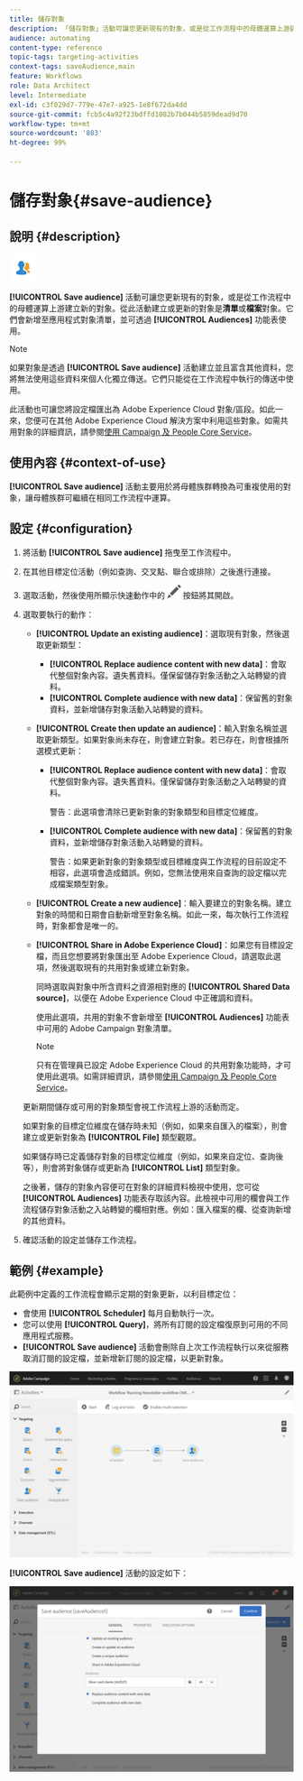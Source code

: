```yaml
---
title: 儲存對象
description: 「儲存對象」活動可讓您更新現有的對象，或是從工作流程中的母體運算上游建立新的對象。
audience: automating
content-type: reference
topic-tags: targeting-activities
context-tags: saveAudience,main
feature: Workflows
role: Data Architect
level: Intermediate
exl-id: c3f029d7-779e-47e7-a925-1e8f672da4dd
source-git-commit: fcb5c4a92f23bdffd1082b7b044b5859dead9d70
workflow-type: tm+mt
source-wordcount: '803'
ht-degree: 99%

---
```


# 儲存對象{#save-audience}

## 說明 {#description}

![](assets/save_audience.png)

**[!UICONTROL Save audience]** 活動可讓您更新現有的對象，或是從工作流程中的母體運算上游建立新的對象。從此活動建立或更新的對象是&#x200B;**清單**&#x200B;或&#x200B;**檔案**&#x200B;對象。它們會新增至應用程式對象清單，並可透過 **[!UICONTROL Audiences]** 功能表使用。

>[!NOTE]
>
>如果對象是透過 **[!UICONTROL Save audience]** 活動建立並且富含其他資料，您將無法使用這些資料來個人化獨立傳送。它們只能從在工作流程中執行的傳送中使用。

此活動也可讓您將設定檔匯出為 Adobe Experience Cloud 對象/區段。如此一來，您便可在其他 Adobe Experience Cloud 解決方案中利用這些對象。如需共用對象的詳細資訊，請參閱[使用 Campaign 及 People Core Service](../../integrating/using/about-campaign-audience-manager-or-people-core-service-integration.md)。

## 使用內容 {#context-of-use}

**[!UICONTROL Save audience]** 活動主要用於將母體族群轉換為可重複使用的對象，讓母體族群可繼續在相同工作流程中運算。

## 設定 {#configuration}

1. 將活動 **[!UICONTROL Save audience]** 拖曳至工作流程中。
1. 在其他目標定位活動（例如查詢、交叉點、聯合或排除）之後進行連接。
1. 選取活動，然後使用所顯示快速動作中的 ![](assets/edit_darkgrey-24px.png) 按鈕將其開啟。
1. 選取要執行的動作：

   * **[!UICONTROL Update an existing audience]**：選取現有對象，然後選取更新類型：

      * **[!UICONTROL Replace audience content with new data]**：會取代整個對象內容。遺失舊資料。僅保留儲存對象活動之入站轉變的資料。
      * **[!UICONTROL Complete audience with new data]**：保留舊的對象資料，並新增儲存對象活動入站轉變的資料。

   * **[!UICONTROL Create then update an audience]**：輸入對象名稱並選取更新類型。如果對象尚未存在，則會建立對象。若已存在，則會根據所選模式更新：

      * **[!UICONTROL Replace audience content with new data]**：會取代整個對象內容。遺失舊資料。僅保留儲存對象活動之入站轉變的資料。

        警告：此選項會清除已更新對象的對象類型和目標定位維度。

      * **[!UICONTROL Complete audience with new data]**：保留舊的對象資料，並新增儲存對象活動入站轉變的資料。

        警告：如果更新對象的對象類型或目標維度與工作流程的目前設定不相容，此選項會造成錯誤。例如，您無法使用來自查詢的設定檔以完成檔案類型對象。

   * **[!UICONTROL Create a new audience]**：輸入要建立的對象名稱。建立對象的時間和日期會自動新增至對象名稱。如此一來，每次執行工作流程時，對象都會是唯一的。
   * **[!UICONTROL Share in Adobe Experience Cloud]**：如果您有目標設定檔，而且您想要將對象匯出至 Adobe Experience Cloud，請選取此選項，然後選取現有的共用對象或建立新對象。

     同時選取與對象中所含資料之資源相對應的 **[!UICONTROL Shared Data source]**，以便在 Adobe Experience Cloud 中正確調和資料。

     使用此選項，共用的對象不會新增至 **[!UICONTROL Audiences]** 功能表中可用的 Adobe Campaign 對象清單。

     >[!NOTE]
     >
     >只有在管理員已設定 Adobe Experience Cloud 的共用對象功能時，才可使用此選項。如需詳細資訊，請參閱[使用 Campaign 及 People Core Service](../../integrating/using/about-campaign-audience-manager-or-people-core-service-integration.md)。

   更新期間儲存或可用的對象類型會視工作流程上游的活動而定。

   如果對象的目標定位維度在儲存時未知（例如，如果來自匯入的檔案），則會建立或更新對象為 **[!UICONTROL File]** 類型觀眾。

   如果儲存時已定義儲存對象的目標定位維度（例如，如果來自定位、查詢後等），則會將對象儲存或更新為 **[!UICONTROL List]** 類型對象。

   之後著，儲存的對象內容便可在對象的詳細資料檢視中使用，您可從 **[!UICONTROL Audiences]** 功能表存取該內容。此檢視中可用的欄會與工作流程儲存對象活動之入站轉變的欄相對應。例如：匯入檔案的欄、從查詢新增的其他資料。

1. 確認活動的設定並儲存工作流程。

## 範例 {#example}

此範例中定義的工作流程會顯示定期的對象更新，以利目標定位：

* 會使用 **[!UICONTROL Scheduler]** 每月自動執行一次。
* 您可以使用 **[!UICONTROL Query]**，將所有訂閱的設定檔復原到可用的不同應用程式服務。
* **[!UICONTROL Save audience]** 活動會刪除自上次工作流程執行以來從服務取消訂閱的設定檔，並新增新訂閱的設定檔，以更新對象。

![](assets/save_audience_example_1.png)

**[!UICONTROL Save audience]** 活動的設定如下：

![](assets/save_audience_example_2.png)
